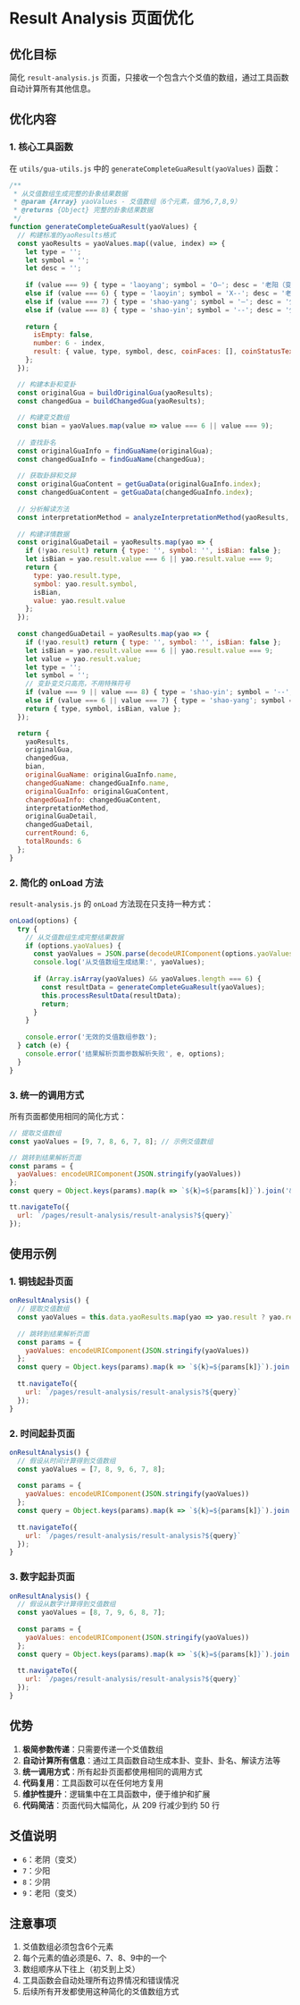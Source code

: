 # Result Analysis 页面优化

## 优化目标

简化 `result-analysis.js` 页面，只接收一个包含六个爻值的数组，通过工具函数自动计算所有其他信息。

## 优化内容

### 1. 核心工具函数

在 `utils/gua-utils.js` 中的 `generateCompleteGuaResult(yaoValues)` 函数：

```js
/**
 * 从爻值数组生成完整的卦象结果数据
 * @param {Array} yaoValues - 爻值数组（6个元素，值为6,7,8,9）
 * @returns {Object} 完整的卦象结果数据
 */
function generateCompleteGuaResult(yaoValues) {
  // 构建标准的yaoResults格式
  const yaoResults = yaoValues.map((value, index) => {
    let type = '';
    let symbol = '';
    let desc = '';
    
    if (value === 9) { type = 'laoyang'; symbol = 'O—'; desc = '老阳（变爻）'; }
    else if (value === 6) { type = 'laoyin'; symbol = 'X--'; desc = '老阴（变爻）'; }
    else if (value === 7) { type = 'shao-yang'; symbol = '—'; desc = '少阳'; }
    else if (value === 8) { type = 'shao-yin'; symbol = '--'; desc = '少阴'; }
    
    return {
      isEmpty: false,
      number: 6 - index,
      result: { value, type, symbol, desc, coinFaces: [], coinStatusText: '' }
    };
  });

  // 构建本卦和变卦
  const originalGua = buildOriginalGua(yaoResults);
  const changedGua = buildChangedGua(yaoResults);
  
  // 构建变爻数组
  const bian = yaoValues.map(value => value === 6 || value === 9);
  
  // 查找卦名
  const originalGuaInfo = findGuaName(originalGua);
  const changedGuaInfo = findGuaName(changedGua);
  
  // 获取卦辞和爻辞
  const originalGuaContent = getGuaData(originalGuaInfo.index);
  const changedGuaContent = getGuaData(changedGuaInfo.index);
  
  // 分析解读方法
  const interpretationMethod = analyzeInterpretationMethod(yaoResults, originalGuaInfo.name, changedGuaInfo.name);
  
  // 构建详情数据
  const originalGuaDetail = yaoResults.map(yao => {
    if (!yao.result) return { type: '', symbol: '', isBian: false };
    let isBian = yao.result.value === 6 || yao.result.value === 9;
    return {
      type: yao.result.type,
      symbol: yao.result.symbol,
      isBian,
      value: yao.result.value
    };
  });
  
  const changedGuaDetail = yaoResults.map(yao => {
    if (!yao.result) return { type: '', symbol: '', isBian: false };
    let isBian = yao.result.value === 6 || yao.result.value === 9;
    let value = yao.result.value;
    let type = '';
    let symbol = '';
    // 变卦变爻只高亮，不用特殊符号
    if (value === 9 || value === 8) { type = 'shao-yin'; symbol = '--'; }
    else if (value === 6 || value === 7) { type = 'shao-yang'; symbol = '—'; }
    return { type, symbol, isBian, value };
  });

  return {
    yaoResults,
    originalGua,
    changedGua,
    bian,
    originalGuaName: originalGuaInfo.name,
    changedGuaName: changedGuaInfo.name,
    originalGuaInfo: originalGuaContent,
    changedGuaInfo: changedGuaContent,
    interpretationMethod,
    originalGuaDetail,
    changedGuaDetail,
    currentRound: 6,
    totalRounds: 6
  };
}
```

### 2. 简化的 onLoad 方法

`result-analysis.js` 的 `onLoad` 方法现在只支持一种方式：

```js
onLoad(options) {
  try {
    // 从爻值数组生成完整结果数据
    if (options.yaoValues) {
      const yaoValues = JSON.parse(decodeURIComponent(options.yaoValues));
      console.log('从爻值数组生成结果:', yaoValues);
      
      if (Array.isArray(yaoValues) && yaoValues.length === 6) {
        const resultData = generateCompleteGuaResult(yaoValues);
        this.processResultData(resultData);
        return;
      }
    }
    
    console.error('无效的爻值数组参数');
  } catch (e) {
    console.error('结果解析页面参数解析失败', e, options);
  }
}
```

### 3. 统一的调用方式

所有页面都使用相同的简化方式：

```js
// 提取爻值数组
const yaoValues = [9, 7, 8, 6, 7, 8]; // 示例爻值数组

// 跳转到结果解析页面
const params = {
  yaoValues: encodeURIComponent(JSON.stringify(yaoValues))
};
const query = Object.keys(params).map(k => `${k}=${params[k]}`).join('&');

tt.navigateTo({
  url: `/pages/result-analysis/result-analysis?${query}`
});
```

## 使用示例

### 1. 铜钱起卦页面
```js
onResultAnalysis() {
  // 提取爻值数组
  const yaoValues = this.data.yaoResults.map(yao => yao.result ? yao.result.value : 7);
  
  // 跳转到结果解析页面
  const params = {
    yaoValues: encodeURIComponent(JSON.stringify(yaoValues))
  };
  const query = Object.keys(params).map(k => `${k}=${params[k]}`).join('&');
  
  tt.navigateTo({
    url: `/pages/result-analysis/result-analysis?${query}`
  });
}
```

### 2. 时间起卦页面
```js
onResultAnalysis() {
  // 假设从时间计算得到爻值数组
  const yaoValues = [7, 8, 9, 6, 7, 8];
  
  const params = {
    yaoValues: encodeURIComponent(JSON.stringify(yaoValues))
  };
  const query = Object.keys(params).map(k => `${k}=${params[k]}`).join('&');
  
  tt.navigateTo({
    url: `/pages/result-analysis/result-analysis?${query}`
  });
}
```

### 3. 数字起卦页面
```js
onResultAnalysis() {
  // 假设从数字计算得到爻值数组
  const yaoValues = [8, 7, 9, 6, 8, 7];
  
  const params = {
    yaoValues: encodeURIComponent(JSON.stringify(yaoValues))
  };
  const query = Object.keys(params).map(k => `${k}=${params[k]}`).join('&');
  
  tt.navigateTo({
    url: `/pages/result-analysis/result-analysis?${query}`
  });
}
```

## 优势

1. **极简参数传递**：只需要传递一个爻值数组
2. **自动计算所有信息**：通过工具函数自动生成本卦、变卦、卦名、解读方法等
3. **统一调用方式**：所有起卦页面都使用相同的调用方式
4. **代码复用**：工具函数可以在任何地方复用
5. **维护性提升**：逻辑集中在工具函数中，便于维护和扩展
6. **代码简洁**：页面代码大幅简化，从 209 行减少到约 50 行

## 爻值说明

- `6`：老阴（变爻）
- `7`：少阳
- `8`：少阴
- `9`：老阳（变爻）

## 注意事项

1. 爻值数组必须包含6个元素
2. 每个元素的值必须是6、7、8、9中的一个
3. 数组顺序从下往上（初爻到上爻）
4. 工具函数会自动处理所有边界情况和错误情况
5. 后续所有开发都使用这种简化的爻值数组方式 